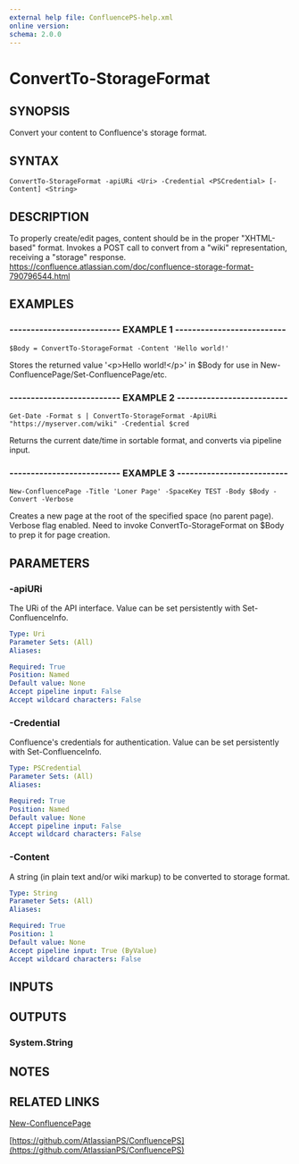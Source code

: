 ```yaml
---
external help file: ConfluencePS-help.xml
online version:
schema: 2.0.0
---
```


# ConvertTo-StorageFormat

## SYNOPSIS
Convert your content to Confluence's storage format.

## SYNTAX

```
ConvertTo-StorageFormat -apiURi <Uri> -Credential <PSCredential> [-Content] <String>
```

## DESCRIPTION
To properly create/edit pages, content should be in the proper "XHTML-based" format.
Invokes a POST call to convert from a "wiki" representation, receiving a "storage" response.
https://confluence.atlassian.com/doc/confluence-storage-format-790796544.html

## EXAMPLES

### -------------------------- EXAMPLE 1 --------------------------
```
$Body = ConvertTo-StorageFormat -Content 'Hello world!'
```

Stores the returned value '\<p\>Hello world!\</p\>' in $Body for use in New-ConfluencePage/Set-ConfluencePage/etc.

### -------------------------- EXAMPLE 2 --------------------------
```
Get-Date -Format s | ConvertTo-StorageFormat -ApiURi "https://myserver.com/wiki" -Credential $cred
```

Returns the current date/time in sortable format, and converts via pipeline input.

### -------------------------- EXAMPLE 3 --------------------------
```
New-ConfluencePage -Title 'Loner Page' -SpaceKey TEST -Body $Body -Convert -Verbose
```

Creates a new page at the root of the specified space (no parent page).
Verbose flag enabled.
Need to invoke ConvertTo-StorageFormat on $Body to prep it for page creation.

## PARAMETERS

### -apiURi
The URi of the API interface.
Value can be set persistently with Set-ConfluenceInfo.

```yaml
Type: Uri
Parameter Sets: (All)
Aliases:

Required: True
Position: Named
Default value: None
Accept pipeline input: False
Accept wildcard characters: False
```

### -Credential
Confluence's credentials for authentication.
Value can be set persistently with Set-ConfluenceInfo.

```yaml
Type: PSCredential
Parameter Sets: (All)
Aliases:

Required: True
Position: Named
Default value: None
Accept pipeline input: False
Accept wildcard characters: False
```

### -Content
A string (in plain text and/or wiki markup) to be converted to storage format.

```yaml
Type: String
Parameter Sets: (All)
Aliases:

Required: True
Position: 1
Default value: None
Accept pipeline input: True (ByValue)
Accept wildcard characters: False
```

## INPUTS

## OUTPUTS

### System.String

## NOTES

## RELATED LINKS

[New-ConfluencePage]()

[https://github.com/AtlassianPS/ConfluencePS](https://github.com/AtlassianPS/ConfluencePS)

